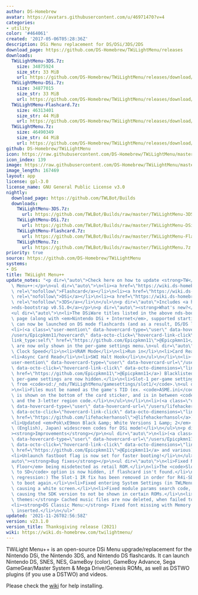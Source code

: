 ```yaml
---
author: DS-Homebrew
avatar: https://avatars.githubusercontent.com/u/46971470?v=4
categories:
- utility
color: '#464061'
created: '2017-05-06T05:28:36Z'
description: DSi Menu replacement for DS/DSi/3DS/2DS
download_page: https://github.com/DS-Homebrew/TWiLightMenu/releases
downloads:
  TWiLightMenu-3DS.7z:
    size: 34875924
    size_str: 33 MiB
    url: https://github.com/DS-Homebrew/TWiLightMenu/releases/download/v23.1.0/TWiLightMenu-3DS.7z
  TWiLightMenu-DSi.7z:
    size: 34877015
    size_str: 33 MiB
    url: https://github.com/DS-Homebrew/TWiLightMenu/releases/download/v23.1.0/TWiLightMenu-DSi.7z
  TWiLightMenu-Flashcard.7z:
    size: 46313401
    size_str: 44 MiB
    url: https://github.com/DS-Homebrew/TWiLightMenu/releases/download/v23.1.0/TWiLightMenu-Flashcard.7z
  TWiLightMenu.7z:
    size: 46490349
    size_str: 44 MiB
    url: https://github.com/DS-Homebrew/TWiLightMenu/releases/download/v23.1.0/TWiLightMenu.7z
github: DS-Homebrew/TWiLightMenu
icon: https://raw.githubusercontent.com/DS-Homebrew/TWiLightMenu/master/booter/Twilight%2B%2B-animated%20icon-fix.gif
icon_index: 139
image: https://raw.githubusercontent.com/DS-Homebrew/TWiLightMenu/master/logo.png
image_length: 167469
layout: app
license: gpl-3.0
license_name: GNU General Public License v3.0
nightly:
  download_page: https://github.com/TWLBot/Builds
  downloads:
    TWiLightMenu-3DS.7z:
      url: https://github.com/TWLBot/Builds/raw/master/TWiLightMenu-3DS.7z
    TWiLightMenu-DSi.7z:
      url: https://github.com/TWLBot/Builds/raw/master/TWiLightMenu-DSi.7z
    TWiLightMenu-Flashcard.7z:
      url: https://github.com/TWLBot/Builds/raw/master/TWiLightMenu-Flashcard.7z
    TWiLightMenu.7z:
      url: https://github.com/TWLBot/Builds/raw/master/TWiLightMenu.7z
priority: true
source: https://github.com/DS-Homebrew/TWiLightMenu
systems:
- DS
title: TWiLight Menu++
update_notes: "<p dir=\"auto\">Check here on how to update <strong>TW</strong>i<strong>L</strong>ight\
  \ Menu++:</p>\n<ul dir=\"auto\">\n<li><a href=\"https://wiki.ds-homebrew.com/twilightmenu/updating-flashcard.html\"\
  \ rel=\"nofollow\">Flashcard</a></li>\n<li><a href=\"https://wiki.ds-homebrew.com/twilightmenu/updating-dsi.html\"\
  \ rel=\"nofollow\">DSi</a></li>\n<li><a href=\"https://wiki.ds-homebrew.com/twilightmenu/updating-3ds.html\"\
  \ rel=\"nofollow\">3DS</a></li>\n</ul>\n<p dir=\"auto\">Includes <a href=\"https://github.com/DS-Homebrew/nds-bootstrap/releases/tag/v0.51.0\"\
  >nds-bootstrap v0.51.0</a></p>\n<p dir=\"auto\"><strong>What's new?</strong></p>\n\
  <ul dir=\"auto\">\n<li>The DSiWare titles listed in the above nds-bootstrap release\
  \ page (along with <em>Nintendo DSi + Internet</em>, supported starting with v0.50.2)\
  \ can now be launched on DS mode flashcards (and as a result, DS/DS lite)!</li>\n\
  <li>(<a class=\"user-mention\" data-hovercard-type=\"user\" data-hovercard-url=\"\
  /users/Epicpkmn11/hovercard\" data-octo-click=\"hovercard-link-click\" data-octo-dimensions=\"\
  link_type:self\" href=\"https://github.com/Epicpkmn11\">@Epicpkmn11</a>) Some options\
  \ are now only shown in the per-game settings menu.\n<ul dir=\"auto\">\n<li>ARM9\
  \ Clock Speed</li>\n<li>VRAM Mode</li>\n<li>Run in</li>\n<li>Card Read DMA</li>\n\
  <li>Async Card Read</li>\n<li>SWI Halt Hook</li>\n</ul>\n</li>\n<li>(<a class=\"\
  user-mention\" data-hovercard-type=\"user\" data-hovercard-url=\"/users/Epicpkmn11/hovercard\"\
  \ data-octo-click=\"hovercard-link-click\" data-octo-dimensions=\"link_type:self\"\
  \ href=\"https://github.com/Epicpkmn11\">@Epicpkmn11</a>) Blacklisted settings from\
  \ per-game settings are now hidden.</li>\n<li>Slot-1 per-game settings are now read\
  \ from <code>sd:/_nds/TWiLightMenu/gamesettings/slot1/</code>.\n<ul dir=\"auto\"\
  >\n<li>Files must be named as the game's TID (ex. <code>ASME.ini</code>). The TID\
  \ is shown on the bottom of the card sticker, and is in between <code>NTR</code>/<code>TWL</code>\
  \ and the 3-letter region code.</li>\n</ul>\n</li>\n<li>(<a class=\"user-mention\"\
  \ data-hovercard-type=\"user\" data-hovercard-url=\"/users/lifehackerhansol/hovercard\"\
  \ data-octo-click=\"hovercard-link-click\" data-octo-dimensions=\"link_type:self\"\
  \ href=\"https://github.com/lifehackerhansol\">@lifehackerhansol</a>) Added N5 autoboot.</li>\n\
  <li>Updated <em>Pok\xE9mon Black &amp; White Versions 1 &amp; 2</em> (USA/Europe\
  \ (English), Japan) widescreen codes for DSi mode!</li>\n</ul>\n<p dir=\"auto\"\
  ><strong>Improvements</strong></p>\n<ul dir=\"auto\">\n<li>(<a class=\"user-mention\"\
  \ data-hovercard-type=\"user\" data-hovercard-url=\"/users/Epicpkmn11/hovercard\"\
  \ data-octo-click=\"hovercard-link-click\" data-octo-dimensions=\"link_type:self\"\
  \ href=\"https://github.com/Epicpkmn11\">@Epicpkmn11</a> and various) Updated translations.</li>\n\
  <li>Unlaunch fastboot flag is now set for faster booting!</li>\n</ul>\n<p dir=\"\
  auto\"><strong>Bug fixes</strong></p>\n<ul dir=\"auto\">\n<li>Fixed NoCash's <em>Magic\
  \ Floor</em> being misdetected as retail ROM.</li>\n<li>The <code>Slot-1 DSiWare\
  \ to SD</code> option is now hidden, if flashcard isn't found.</li>\n<li>(Also a\
  \ regression:) The Slot-1 IR fix has been removed in order for R4i-SDHC flashcards\
  \ to boot again.</li>\n<li>Fixed entering System Settings (in TWLMenu++ Settings)\
  \ causing a white screen.</li>\n<li>Fixed module params search code, previously\
  \ causing the SDK version to not be shown in certain ROMs.</li>\n<li><strong>DSi-based\
  \ themes:</strong> Cached music files are now deleted, when failed to decode.</li>\n\
  <li><strong>DS Classic Menu:</strong> Fixed font missing with Memory Expansion Pak\
  \ inserted.</li>\n</ul>"
updated: '2021-11-26T02:56:58Z'
version: v23.1.0
version_title: Thanksgiving release (2021)
wiki: https://wiki.ds-homebrew.com/twilightmenu/
---
```

TWiLight Menu++ is an open-source DSi Menu upgrade/replacement for the Nintendo DSi, the Nintendo 3DS, and Nintendo DS flashcards. It can launch Nintendo DS, SNES, NES, GameBoy (color), GameBoy Advance, Sega GameGear/Master System & Mega Drive/Genesis ROMs, as well as DSTWO plugins (if you use a DSTWO) and videos.

Please check the [wiki](https://wiki.ds-homebrew.com/twilightmenu/) for help installing.